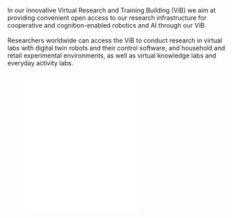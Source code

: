 [comment]: <> (without this comment hugo fails)

<div class="main-well-flex-container">
  <div class="left-main-well-flex">
    <p>In our innovative Virtual Research and Training Building (ViB) we aim at providing convenient open access to our research infrastructure for cooperative and cognition-enabled robotics and AI through our ViB.</br>
    </br>Researchers worldwide can access the ViB to conduct research in virtual labs with digital twin robots and their control software, and household and retail experimental environments, as well as virtual knowledge labs and everyday activity labs.</p>
  </div>
 <div class="right-main-well-flex">
    <!-- <img class="timer-change-image" data-wait="5000" data-imgs='[{"src":"img/popcorn_making.jpg"},{"src":"img/pot_grasping.jpg"},{"src":"img/learning_from_videos.jpg"},{"src":"img/picking_up_actions.jpg"}]'> -->
    <img class="timer-change-image" data-wait="5000" data-imgs='[{"src":"img/pr2_holding_pot.png"},{"src":"img/pr2_image_sequence.png"},{"src":"img/pr2_learning_human.png"}]'>
  </div>
</div>



<figure class="video_container">
  <iframe width="60%" height="300"  src="Coai-Vib-Video.mp4" title="COAI" frameborder="0" allow="accelerometer; autoplay; clipboard-write; encrypted-media; gyroscope; picture-in-picture; web-share" allowfullscreen="true"></iframe>
